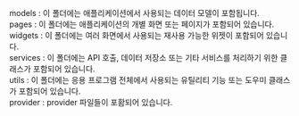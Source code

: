 models : 이 폴더에는 애플리케이션에서 사용되는 데이터 모델이 포함됩니다.</br>
pages : 이 폴더에는 애플리케이션의 개별 화면 또는 페이지가 포함되어 있습니다.</br>
widgets : 이 폴더에는 여러 화면에서 사용되는 재사용 가능한 위젯이 포함되어 있습니다.</br>
services : 이 폴더에는 API 호출, 데이터 저장소 또는 기타 서비스를 처리하기 위한 클래스가 포함되어 있습니다.</br>
utils : 이 폴더에는 응용 프로그램 전체에서 사용되는 유틸리티 기능 또는 도우미 클래스가 포함되어 있습니다.</br>
provider : provider 파일들이 포홤되어 있습니다.</br>